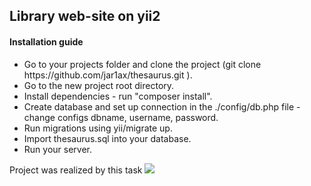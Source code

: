 <h2>Library web-site on yii2</h2>
 <h4>Installation guide</h4>
 <ul>
<li> Go to your projects folder and clone the project (git clone https://github.com/jar1ax/thesaurus.git ).</li>
 <li>Go to the new project root directory. </li>
 <li>Install dependencies - run "composer install". </li>
 <li>Create database and set up connection in the ./config/db.php file - change configs dbname, username, password.</li>
 <li>Run migrations using yii/migrate up.</li>
 <li>Import thesaurus.sql into your database.</li>
 <li>Run your server.</li>
 </ul>
 <p>Project was realized by this task <img src="https://imgur.com/TqrRvik"></p>
